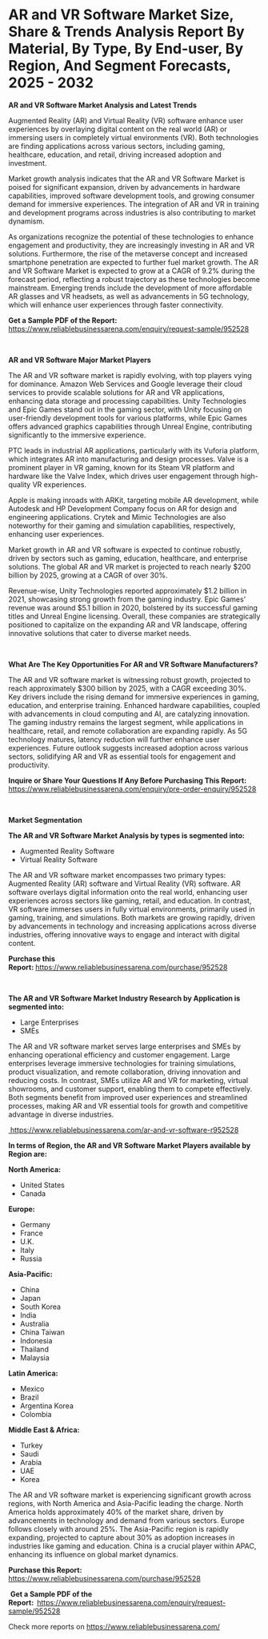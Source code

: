 <p><h1>AR and VR Software Market Size, Share & Trends Analysis Report By Material, By Type, By End-user, By Region, And Segment Forecasts, 2025 - 2032</h1></p><p><strong>AR and VR Software Market Analysis and Latest Trends</strong></p>
<p><p>Augmented Reality (AR) and Virtual Reality (VR) software enhance user experiences by overlaying digital content on the real world (AR) or immersing users in completely virtual environments (VR). Both technologies are finding applications across various sectors, including gaming, healthcare, education, and retail, driving increased adoption and investment.</p><p>Market growth analysis indicates that the AR and VR Software Market is poised for significant expansion, driven by advancements in hardware capabilities, improved software development tools, and growing consumer demand for immersive experiences. The integration of AR and VR in training and development programs across industries is also contributing to market dynamism. </p><p>As organizations recognize the potential of these technologies to enhance engagement and productivity, they are increasingly investing in AR and VR solutions. Furthermore, the rise of the metaverse concept and increased smartphone penetration are expected to further fuel market growth. The AR and VR Software Market is expected to grow at a CAGR of 9.2% during the forecast period, reflecting a robust trajectory as these technologies become mainstream. Emerging trends include the development of more affordable AR glasses and VR headsets, as well as advancements in 5G technology, which will enhance user experiences through faster connectivity.</p></p>
<p><strong>Get a Sample PDF of the Report:&nbsp;</strong> <a href="https://www.reliablebusinessarena.com/enquiry/request-sample/952528?utm_campaign=3181&utm_medium=2&utm_source=Github&utm_content=ia&utm_term=07032025&utm_id=ar-and-vr-software">https://www.reliablebusinessarena.com/enquiry/request-sample/952528</a></p>
<p>&nbsp;</p>
<p><strong>AR and VR Software Major Market Players</strong></p>
<p><p>The AR and VR software market is rapidly evolving, with top players vying for dominance. Amazon Web Services and Google leverage their cloud services to provide scalable solutions for AR and VR applications, enhancing data storage and processing capabilities. Unity Technologies and Epic Games stand out in the gaming sector, with Unity focusing on user-friendly development tools for various platforms, while Epic Games offers advanced graphics capabilities through Unreal Engine, contributing significantly to the immersive experience.</p><p>PTC leads in industrial AR applications, particularly with its Vuforia platform, which integrates AR into manufacturing and design processes. Valve is a prominent player in VR gaming, known for its Steam VR platform and hardware like the Valve Index, which drives user engagement through high-quality VR experiences.</p><p>Apple is making inroads with ARKit, targeting mobile AR development, while Autodesk and HP Development Company focus on AR for design and engineering applications. Crytek and Mimic Technologies are also noteworthy for their gaming and simulation capabilities, respectively, enhancing user experiences.</p><p>Market growth in AR and VR software is expected to continue robustly, driven by sectors such as gaming, education, healthcare, and enterprise solutions. The global AR and VR market is projected to reach nearly $200 billion by 2025, growing at a CAGR of over 30%.</p><p>Revenue-wise, Unity Technologies reported approximately $1.2 billion in 2021, showcasing strong growth from the gaming industry. Epic Games’ revenue was around $5.1 billion in 2020, bolstered by its successful gaming titles and Unreal Engine licensing. Overall, these companies are strategically positioned to capitalize on the expanding AR and VR landscape, offering innovative solutions that cater to diverse market needs.</p></p>
<p>&nbsp;</p>
<p><strong>What Are The Key Opportunities For AR and VR Software Manufacturers?</strong></p>
<p><p>The AR and VR software market is witnessing robust growth, projected to reach approximately $300 billion by 2025, with a CAGR exceeding 30%. Key drivers include the rising demand for immersive experiences in gaming, education, and enterprise training. Enhanced hardware capabilities, coupled with advancements in cloud computing and AI, are catalyzing innovation. The gaming industry remains the largest segment, while applications in healthcare, retail, and remote collaboration are expanding rapidly. As 5G technology matures, latency reduction will further enhance user experiences. Future outlook suggests increased adoption across various sectors, solidifying AR and VR as essential tools for engagement and productivity.</p></p>
<p><strong>Inquire or Share Your Questions If Any Before Purchasing This Report:</strong> <a href="https://www.reliablebusinessarena.com/enquiry/pre-order-enquiry/952528?utm_campaign=3181&utm_medium=2&utm_source=Github&utm_content=ia&utm_term=07032025&utm_id=ar-and-vr-software">https://www.reliablebusinessarena.com/enquiry/pre-order-enquiry/952528</a></p>
<p>&nbsp;</p>
<p><strong>Market Segmentation</strong></p>
<p><strong>The AR and VR Software Market Analysis by types is segmented into:</strong></p>
<p><ul><li>Augmented Reality Software</li><li>Virtual Reality Software</li></ul></p>
<p><p>The AR and VR software market encompasses two primary types: Augmented Reality (AR) software and Virtual Reality (VR) software. AR software overlays digital information onto the real world, enhancing user experiences across sectors like gaming, retail, and education. In contrast, VR software immerses users in fully virtual environments, primarily used in gaming, training, and simulations. Both markets are growing rapidly, driven by advancements in technology and increasing applications across diverse industries, offering innovative ways to engage and interact with digital content.</p></p>
<p><strong>Purchase this Report:&nbsp;</strong><a href="https://www.reliablebusinessarena.com/purchase/952528?utm_campaign=3181&utm_medium=2&utm_source=Github&utm_content=ia&utm_term=07032025&utm_id=ar-and-vr-software">https://www.reliablebusinessarena.com/purchase/952528</a></p>
<p>&nbsp;</p>
<p><strong>The AR and VR Software Market Industry Research by Application is segmented into:</strong></p>
<p><ul><li>Large Enterprises</li><li>SMEs</li></ul></p>
<p><p>The AR and VR software market serves large enterprises and SMEs by enhancing operational efficiency and customer engagement. Large enterprises leverage immersive technologies for training simulations, product visualization, and remote collaboration, driving innovation and reducing costs. In contrast, SMEs utilize AR and VR for marketing, virtual showrooms, and customer support, enabling them to compete effectively. Both segments benefit from improved user experiences and streamlined processes, making AR and VR essential tools for growth and competitive advantage in diverse industries.</p></p>
<p><a href="https://www.reliablebusinessarena.com/ar-and-vr-software-r952528?utm_campaign=3181&utm_medium=2&utm_source=Github&utm_content=ia&utm_term=07032025&utm_id=ar-and-vr-software">&nbsp;https://www.reliablebusinessarena.com/ar-and-vr-software-r952528</a></p>
<p><strong>In terms of Region, the AR and VR Software Market Players available by Region are:</strong></p>
<p>
    <p> <strong> North America: </strong>
        <ul>
            <li>United States</li>
            <li>Canada</li>
        </ul>
        </p> 
    <p> <strong> Europe: </strong>
        <ul>
            <li>Germany</li>
            <li>France</li>
            <li>U.K.</li>
            <li>Italy</li>
            <li>Russia</li>
        </ul>
        </p> 
    <p> <strong> Asia-Pacific: </strong>
        <ul>
            <li>China</li>
            <li>Japan</li>
            <li>South Korea</li>
            <li>India</li>
            <li>Australia</li>
            <li>China Taiwan</li>
            <li>Indonesia</li>
            <li>Thailand</li>
            <li>Malaysia</li>
        </ul>
        </p> 
    <p> <strong> Latin America: </strong>
        <ul>
            <li>Mexico</li>
            <li>Brazil</li>
            <li>Argentina Korea</li>
            <li>Colombia</li>
        </ul>
        </p> 
    <p> <strong> Middle East & Africa: </strong>
        <ul>
            <li>Turkey</li>
            <li>Saudi</li>
            <li>Arabia</li>
            <li>UAE</li>
            <li>Korea</li>
        </ul>
    </p>
    </p>
<p><p>The AR and VR software market is experiencing significant growth across regions, with North America and Asia-Pacific leading the charge. North America holds approximately 40% of the market share, driven by advancements in technology and demand from various sectors. Europe follows closely with around 25%. The Asia-Pacific region is rapidly expanding, projected to capture about 30% as adoption increases in industries like gaming and education. China is a crucial player within APAC, enhancing its influence on global market dynamics.</p></p>
<p><strong>Purchase this Report: </strong><a href="https://www.reliablebusinessarena.com/purchase/952528?utm_campaign=3181&utm_medium=2&utm_source=Github&utm_content=ia&utm_term=07032025&utm_id=ar-and-vr-software">https://www.reliablebusinessarena.com/purchase/952528</a></p>
<p>&nbsp;<strong>Get a Sample PDF of the Report:&nbsp;&nbsp;</strong><a href="https://www.reliablebusinessarena.com/enquiry/request-sample/952528?utm_campaign=3181&utm_medium=2&utm_source=Github&utm_content=ia&utm_term=07032025&utm_id=ar-and-vr-software">https://www.reliablebusinessarena.com/enquiry/request-sample/952528</a></p>
<p><strong></strong></p>
<p>Check more reports on <a href="https://www.reliablebusinessarena.com/?utm_campaign=3181&utm_medium=2&utm_source=Github&utm_content=ia&utm_term=07032025&utm_id=ar-and-vr-software">https://www.reliablebusinessarena.com/</a></p>